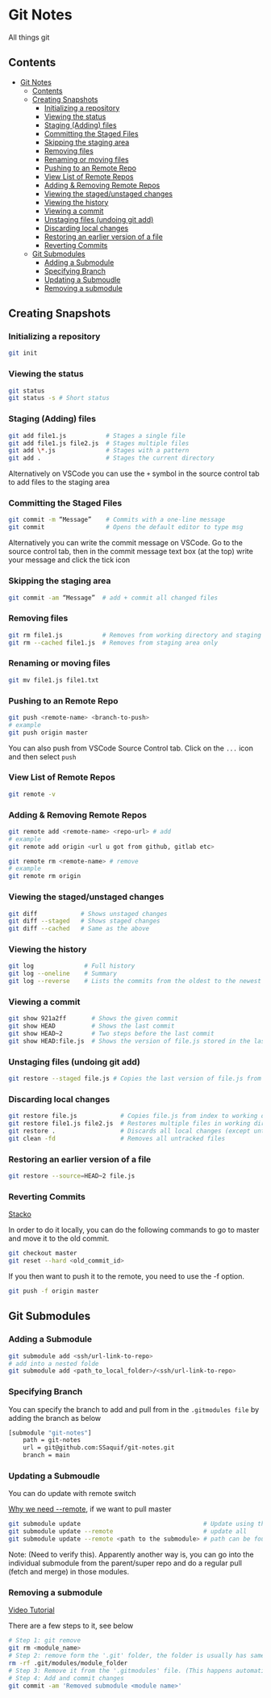 # Git Notes

All things git

## Contents

<!-- toc -->

- [Git Notes](#git-notes)
  - [Contents](#contents)
  - [Creating Snapshots](#creating-snapshots)
    - [Initializing a repository](#initializing-a-repository)
    - [Viewing the status](#viewing-the-status)
    - [Staging (Adding) files](#staging-adding-files)
    - [Committing the Staged Files](#committing-the-staged-files)
    - [Skipping the staging area](#skipping-the-staging-area)
    - [Removing files](#removing-files)
    - [Renaming or moving files](#renaming-or-moving-files)
    - [Pushing to an Remote Repo](#pushing-to-an-remote-repo)
    - [View List of Remote Repos](#view-list-of-remote-repos)
    - [Adding & Removing Remote Repos](#adding--removing-remote-repos)
    - [Viewing the staged/unstaged changes](#viewing-the-stagedunstaged-changes)
    - [Viewing the history](#viewing-the-history)
    - [Viewing a commit](#viewing-a-commit)
    - [Unstaging files (undoing git add)](#unstaging-files-undoing-git-add)
    - [Discarding local changes](#discarding-local-changes)
    - [Restoring an earlier version of a file](#restoring-an-earlier-version-of-a-file)
    - [Reverting Commits](#reverting-commits)
  - [Git Submodules](#git-submodules)
    - [Adding a Submodule](#adding-a-submodule)
    - [Specifying Branch](#specifying-branch)
    - [Updating a Submoudle](#updating-a-submoudle)
    - [Removing a submodule](#removing-a-submodule)

<!-- tocstop -->

## Creating Snapshots

### Initializing a repository

```bash
git init
```

### Viewing the status

```bash
git status
git status -s # Short status
```

### Staging (Adding) files

```bash
git add file1.js           # Stages a single file
git add file1.js file2.js  # Stages multiple files
git add \*.js              # Stages with a pattern
git add .                  # Stages the current directory
```

Alternatively on VSCode you can use the `+` symbol in the source control tab to add files to the staging area

### Committing the Staged Files

```bash
git commit -m “Message”    # Commits with a one-line message
git commit                 # Opens the default editor to type msg
```

Alternatively you can write the commit message on VSCode. Go to the source control tab, then in the commit message text box (at the top) write your message and click the tick icon

### Skipping the staging area

```bash
git commit -am “Message”  # add + commit all changed files
```

### Removing files

```bash
git rm file1.js           # Removes from working directory and staging area
git rm --cached file1.js  # Removes from staging area only
```

### Renaming or moving files

```bash
git mv file1.js file1.txt
```

### Pushing to an Remote Repo

```bash
git push <remote-name> <branch-to-push>
# example
git push origin master
```

You can also push from VSCode Source Control tab. Click on the `...` icon and then select `push`

### View List of Remote Repos

```bash
git remote -v
```

### Adding & Removing Remote Repos

```bash
git remote add <remote-name> <repo-url> # add
# example
git remote add origin <url u got from github, gitlab etc>

git remote rm <remote-name> # remove
# example
git remote rm origin
```

### Viewing the staged/unstaged changes

```bash
git diff            # Shows unstaged changes
git diff --staged   # Shows staged changes
git diff --cached   # Same as the above
```

### Viewing the history

```bash
git log              # Full history
git log --oneline    # Summary
git log --reverse    # Lists the commits from the oldest to the newest
```

### Viewing a commit

```bash
git show 921a2ff       # Shows the given commit
git show HEAD          # Shows the last commit
git show HEAD~2        # Two steps before the last commit
git show HEAD:file.js  # Shows the version of file.js stored in the last commit
```

### Unstaging files (undoing git add)

```bash
git restore --staged file.js # Copies the last version of file.js from repo to index
```

### Discarding local changes

```bash
git restore file.js            # Copies file.js from index to working directory
git restore file1.js file2.js  # Restores multiple files in working directory
git restore .                  # Discards all local changes (except untracked files)
git clean -fd                  # Removes all untracked files
```

### Restoring an earlier version of a file

```bash
git restore --source=HEAD~2 file.js
```

### Reverting Commits

[Stacko](https://stackoverflow.com/questions/23227927/how-do-i-move-master-back-several-commits-in-git)

In order to do it locally, you can do the following commands to go to master and move it to the old commit.

```bash
git checkout master
git reset --hard <old_commit_id>
```

If you then want to push it to the remote, you need to use the -f option.

```bash
git push -f origin master
```

## Git Submodules

### Adding a Submodule

```bash
git submodule add <ssh/url-link-to-repo>
# add into a nested folde
git submodule add <path_to_local_folder>/<ssh/url-link-to-repo>
```

### Specifying Branch

You can specify the branch to add and pull from in the `.gitmodules file` by adding the branch as below

```bash
[submodule "git-notes"]
	path = git-notes
	url = git@github.com:SSaquif/git-notes.git
	branch = main
```

### Updating a Submoudle

You can do update with remote switch

[Why we need --remote](https://stackoverflow.com/questions/47470271/what-does-remote-actually-do-in-git-submodule-update-remote), if we want to pull master

```bash
git submodule update                                  # Update using the revison being tracked
git submodule update --remote                         # update all
git submodule update --remote <path to the submodule> # path can be found in .gitmodules file
```

Note: (Need to verify this). Apparently another way is, you can go into the individual submodule from the parent/super repo and do a regular pull (fetch and merge) in those modules.

### Removing a submodule

[Video Tutorial](https://www.youtube.com/watch?v=6pGxk0B_Ino)

There are a few steps to it, see below

```bash
# Step 1: git remove
git rm <module_name>
# Step 2: remove form the '.git' folder, the folder is usually has same name as module
rm -rf .git/modules/module_folder
# Step 3: Remove it from the '.gitmodules' file. (This happens automatically now, but still check)
# Step 4: Add and commit changes
git commit -am 'Removed submodule <module name>'
```
